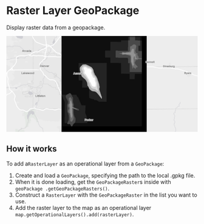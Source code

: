 # Raster Layer GeoPackage

Display raster data from a geopackage.

![](RasterLayerGeoPackage.png)

## How it works

To add a`RasterLayer` as an operational layer from a `GeoPackage`:

1.  Create and load a `GeoPackage`, specifying the path to the local
    .gpkg file.
2.  When it is done loading, get the `GeoPackageRaster`s inside with
    `geoPackage .getGeoPackageRasters()`.
3.  Construct a `RasterLayer` with the `GeoPackageRaster` in the list
    you want to use.
4.  Add the raster layer to the map as an operational layer
    `map.getOperationalLayers().add(rasterLayer)`.
